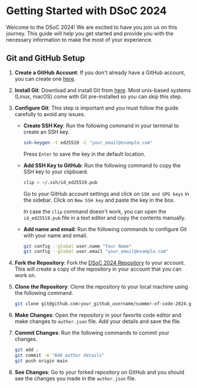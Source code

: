 # Getting Started with DSoC 2024

Welcome to the DSoC 2024! We are excited to have you join us on this journey. This guide will help you get started and provide you with the necessary information to make the most of your experience.

## Git and GitHub Setup

1. **Create a GitHub Account**: If you don't already have a GitHub account, you can create one [here](https://github.com/signup).

2. **Install Git**: Download and install Git from [here](https://git-scm.com/downloads). Most unix-based systems (Linux, macOS) come with Git pre-installed so you can skip this step.

3. **Configure Git**: This step is important and you must follow the guide carefully to avoid any issues.
    - **Create SSH Key**: Run the following command in your terminal to create an SSH key.
        ```bash
        ssh-keygen -t ed25519 -C "your_email@example.com"
        ```
        Press `Enter` to save the key in the default location.

    - **Add SSH Key to GitHub**: Run the following command to copy the SSH key to your clipboard.
        ```bash
        clip < ~/.ssh/id_ed25519.pub
        ```
        Go to your GitHub account settings and click on `SSH and GPG keys` in the sidebar. Click on `New SSH key` and paste the key in the box.
        
        In case the `clip` command doesn't work, you can open the `id_ed25519.pub` file in a text editor and copy the contents manually.

    - **Add name and email**: Run the following commands to configure Git with your name and email.
        ```bash
        git config --global user.name "Your Name"
        git config --global user.email "your_email@example.com"
        ```

4. **Fork the Repository**: Fork the [DSoC 2024 Repository](https://github.com/devclub-iitd/summer-of-code-2024/fork) to your account. This will create a copy of the repository in your account that you can work on.

5. **Clone the Repository**: Clone the repository to your local machine using the following command.
    ```bash
    git clone git@github.com:your_github_username/summer-of-code-2024.git
    ```

6. **Make Changes**: Open the repository in your favorite code editor and make changes to `author.json` file. Add your details and save the file.

7. **Commit Changes**: Run the following commands to commit your changes.
    ```bash
    git add .
    git commit -m "Add author details"
    git push origin main
    ```

8. **See Changes**: Go to your forked repository on GitHub and you should see the changes you made in the `author.json` file.
